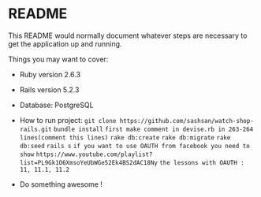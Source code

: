 # README

This README would normally document whatever steps are necessary to get the
application up and running.

Things you may want to cover:

* Ruby version 2.6.3
* Rails version 5.2.3
* Database: PostgreSQL

* How to run project:
	`git clone https://github.com/sashsan/watch-shop-rails.git`
	`bundle install`
	`first make comment in devise.rb in 263-264 lines(comment this lines)`
	`rake db:create`
	`rake db:migrate`
	`rake db:seed`
	`rails s`
	`if you want to use OAUTH from facebook you need to show`
	`https://www.youtube.com/playlist?list=PL9Gk1O6XmsoYeUbWGe52Ek4BS2dAC18Ny`
	`the lessons with OAUTH : 11, 11.1, 11.2`

* Do something awesome ! 

